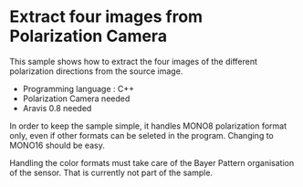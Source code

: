 # Extract four images from Polarization Camera
This sample shows how to extract the four images of the different polarization directions from the source image.

* Programming language : C++
* Polarization Camera needed
* Aravis 0.8 needed

In order to keep the sample simple, it handles MONO8 polarization format only, even if other formats can be seleted in the program. Changing to MONO16 should be easy.  

Handling the color formats must take care of the Bayer Pattern organisation of the sensor. That is currently not part of the sample.
